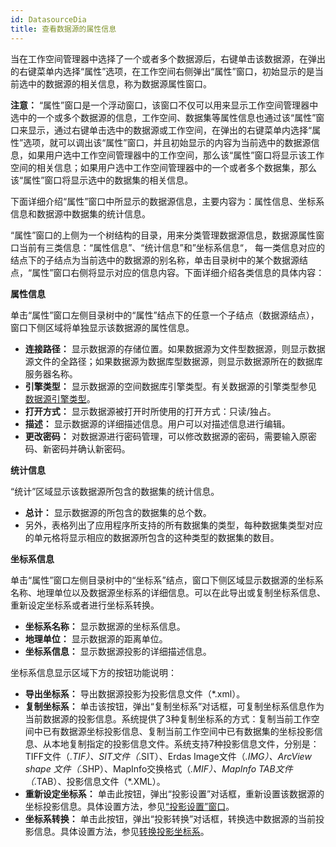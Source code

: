 ```yaml
---
id: DatasourceDia
title: 查看数据源的属性信息  
---  
```

当在工作空间管理器中选择了一个或者多个数据源后，右键单击该数据源，在弹出的右键菜单内选择“属性”选项，在工作空间右侧弹出“属性”窗口，初始显示的是当前选中的数据源的相关信息，称为数据源属性窗口。

**注意：**
“属性”窗口是一个浮动窗口，该窗口不仅可以用来显示工作空间管理器中选中的一个或多个数据源的信息，工作空间、数据集等属性信息也通过该“属性”窗口来显示，通过右键单击选中的数据源或工作空间，在弹出的右键菜单内选择“属性”选项，就可以调出该“属性”窗口，并且初始显示的内容为当前选中的数据源信息，如果用户选中工作空间管理器中的工作空间，那么该“属性”窗口将显示该工作空间的相关信息；如果用户选中工作空间管理器中的一个或者多个数据集，那么该“属性”窗口将显示选中的数据集的相关信息。

下面详细介绍“属性”窗口中所显示的数据源信息，主要内容为：属性信息、坐标系信息和数据源中数据集的统计信息。

“属性”窗口的上侧为一个树结构的目录，用来分类管理数据源信息，数据源属性窗口当前有三类信息：“属性信息”、“统计信息”和”坐标系信息“，
每一类信息对应的结点下的子结点为当前选中的数据源的别名称，单击目录树中的某个数据源结点，“属性”窗口右侧将显示对应的信息内容。下面详细介绍各类信息的具体内容：

**属性信息**

单击“属性”窗口左侧目录树中的“属性”结点下的任意一个子结点（数据源结点），窗口下侧区域将单独显示该数据源的属性信息。

  * **连接路径：** 显示数据源的存储位置。如果数据源为文件型数据源，则显示数据源文件的全路径；如果数据源为数据库型数据源，则显示数据源所在的数据库服务器名称。
  * **引擎类型：** 显示数据源的空间数据库引擎类型。有关数据源的引擎类型参见 [数据源引擎类型](EngineType)。
  * **打开方式：** 显示数据源被打开时所使用的打开方式：只读/独占。
  * **描述：** 显示数据源的详细描述信息。用户可以对描述信息进行编辑。
  * **更改密码：** 对数据源进行密码管理，可以修改数据源的密码，需要输入原密码、新密码并确认新密码。

**统计信息**

“统计”区域显示该数据源所包含的数据集的统计信息。

  * **总计：** 显示数据源的所包含的数据集的总个数。
  * 另外，表格列出了应用程序所支持的所有数据集的类型，每种数据集类型对应的单元格将显示相应的数据源所包含的这种类型的数据集的数目。

**坐标系信息**

单击“属性”窗口左侧目录树中的“坐标系”结点，窗口下侧区域显示数据源的坐标系名称、地理单位以及数据源坐标系的详细信息。可以在此导出或复制坐标系信息、重新设定坐标系或者进行坐标系转换。

  * **坐标系名称：** 显示数据源的坐标系信息。
  * **地理单位：** 显示数据源的距离单位。
  * **坐标系信息：** 显示数据源投影的详细描述信息。

坐标系信息显示区域下方的按钮功能说明：

  * **导出坐标系：** 导出数据源投影为投影信息文件（*.xml）。 
  * **复制坐标系：** 单击该按钮，弹出“复制坐标系”对话框，可复制坐标系信息作为当前数据源的投影信息。系统提供了3种复制坐标系的方式：复制当前工作空间中已有数据源坐标投影信息、复制当前工作空间中已有数据集的坐标投影信息、从本地复制指定的投影信息文件。系统支持7种投影信息文件，分别是：TIFF文件（*.TIF）、SIT文件（*.SIT）、Erdas Image文件（*.IMG）、ArcView shape 文件（*.SHP）、MapInfo交换格式（*.MIF）、MapInfo TAB文件（*.TAB）、投影信息文件（*.XML）。 
  * **重新设定坐标系：** 单击此按钮，弹出“投影设置”对话框，重新设置该数据源的坐标投影信息。具体设置方法，参见[“投影设置”窗口](../Projection/PrjCoordSysSettingWin)。 
  * **坐标系转换：** 单击此按钮，弹出“投影转换”对话框，转换选中数据源的当前投影信息。具体设置方法，参见[转换投影坐标系](../Projection/ConvertPrjCoordSys)。
